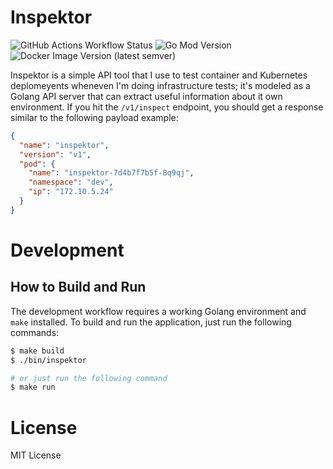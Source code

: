 # Inspektor

![GitHub Actions Workflow Status](https://img.shields.io/github/actions/workflow/status/AdrianWR/inspektor/build-go-app.yml?style=flat-square&logo=github)
![Go Mod Version](https://img.shields.io/github/go-mod/go-version/AdrianWR/inspektor/main?style=flat-square&logo=go&label=go.mod&labelColor=white&color=darkblue)
<object>
<img alt="Docker Image Version (latest semver)" src="https://img.shields.io/docker/v/awroque/inspektor/v1?style=flat-square&logo=docker&label=latest&labelColor=white&link=https%3A%2F%2Fhub.docker.com%2Frepository%2Fdocker%2Fawroque%2Finspektor">
</object>

Inspektor is a simple API tool that I use to test container and Kubernetes deplomeyents wheneven I'm doing infrastructure tests; it's modeled as a Golang API server that can extract useful information about it own environment. If you hit the `/v1/inspect` endpoint, you should get a response similar to the following payload example:

```json
{
  "name": "inspektor",
  "version": "v1",
  "pod": {
    "name": "inspektor-7d4b7f7b5f-8q9qj",
    "namespace": "dev",
    "ip": "172.10.5.24"
  }
}
```

# Development

## How to Build and Run

The development workflow requires a working Golang environment and `make` installed. To build and run the application, just run the following commands:

```bash
$ make build
$ ./bin/inspektor

# or just run the following command
$ make run
```

# License

MIT License
